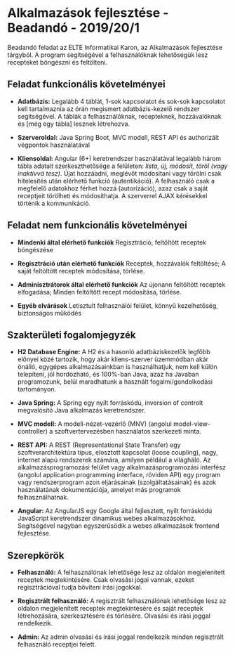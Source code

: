 # Alkalmazások fejlesztése - Beadandó - 2019/20/1

Beadandó feladat az ELTE Informatikai Karon, az Alkalmazások fejlesztése tárgyból. A program segítségével a felhasználóknak lehetőségük lesz recepteket böngészni és feltölteni.

## Feladat funkcionális követelményei

- **Adatbázis:**
Legalább 4 táblát, 1-sok kapcsolatot és sok-sok kapcsolatot kell tartalmaznia az órán megismert adatbázis-kezelő rendszer segítségével. A táblák a felhasználóknak, recepteknek, hozzávalóknak és [még egy tábla] lesznek létrehozva.

- **Szerveroldal:** 
Java Spring Boot, MVC modell, REST API és authorizált végpontok használatával

- **Kliensoldal:**
Angular (6+) keretrendszer használatával legalább három tábla adatait szerkeszthetősége a felületen: *lista, új, módosít, töröl (vagy inaktívvá tesz)*. Újat hozzáadni, meglévőt módosítani vagy törölni csak hitelesítés után elérhető funkció (autentikáció). A felhasználó csak a megfelelő adatokhoz férhet hozzá (autorizáció), azaz csak a saját receptjeit törölheti és módosíthatja. A szerverrel AJAX kérésekkel történik a kommunikáció.

## Feladat nem funkcionális követelményei

- **Mindenki által elérhető funkciók**
Regisztráció, feltöltött receptek böngészése

- **Regisztráció után elérhető funkciók**
Receptek, hozzávalók feltöltése; A saját feltöltött receptek módosítása, törlése.

- **Adminisztrátorok által elérhető funkciók**
Az újonann feltöltött receptek elfogadása; Minden feltöltött recept módosítása, törlése.

- **Egyéb elvárások**
Letisztult felhasználói felület, könnyű kezelhetőség, biztonságos működés

## Szakterületi fogalomjegyzék

- **H2 Database Engine:**
A H2 és a hasonló adatbáziskezelők legfőbb előnyei közé tartozik, hogy akár kliens-szerver üzemmódban akár önálló, egygépes alkalmazásainkban is használhatjuk, nem kell külön telepíteni, jól hordozható, és 100%-ban Java, azaz ha Javaban programozunk, belül maradhatunk a használt fogalmi/gondolkodási tartományon.

- **Java Spring:**
A Spring egy nyílt forráskódú, inversion of controlt megvalósító Java alkalmazás keretrendszer.

- **MVC modell:**
A modell-nézet-vezérlő (MNV) (angolul model-view-controller) a szoftvertervezésben használatos szerkezeti minta.

- **REST API:**
A REST (Representational State Transfer) egy szoftverarchitektúra típus, elosztott kapcsolat (loose coupling), nagy, internet alapú rendszerek számára, amilyen például a világháló. Az alkalmazásprogramozási felület vagy alkalmazásprogramozási interfész (angolul application programming interface, röviden API) egy program vagy rendszerprogram azon eljárásainak (szolgáltatásainak) és azok használatának dokumentációja, amelyet más programok felhasználhatnak.

- **Angular:**
Az AngularJS egy Google által fejlesztett, nyílt forráskódú JavaScript keretrendszer dinamikus webes alkalmazásokhoz. Segítségével nagyban egyszerűsödik a webes alkalmazások frontend fejlesztése.

## Szerepkörök

- **Felhasználó:**
A felhasználónak lehetősége lesz az oldalon megjelenített receptek megtekintésére. Csak olvasási jogai vannak, ezeket regisztrációval tudja bővíteni írási jogokkal.

- **Regisztrált felhasználó:**
A regisztrált felhasználónak lehetősége lesz az oldalon megjelenített receptek megtekintésére és saját receptek létrehozására, szerkesztésére és törlésére. Olvasási és írási joggal rendelkezik.

- **Admin:**
Az admin olvasási és írási joggal rendelkezik minden regisztrált felhasználó receptjei felett. 
